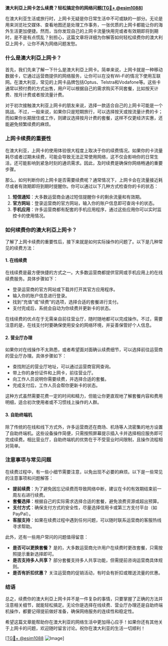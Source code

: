 **澳大利亞上网卡怎么续费？轻松搞定你的网络问题[[TG💪+ @esim1088](https://t.me/s/esim1088)]**

在澳大利亚生活或旅行时，上网卡无疑是你日常生活中不可或缺的一部分。无论是用来浏览社交媒体、查看地图还是处理工作事务，一张优质的上网卡都能让你的海外生活更加便捷。然而，当你发现自己的上网卡流量快用完或者有效期即将到期时，是不是有点慌乱？别担心，这篇文章将详细为你解答如何轻松续费你的澳大利亞上网卡，让你不再为网络问题发愁。

### 什么是澳大利亞上网卡？

首先，我们先来了解一下什么是澳大利亞上网卡。简单来说，上网卡就是一种移动数据卡，它通过运营商提供的网络服务，让你可以在没有Wi-Fi的情况下使用互联网。在澳大利亚，常见的上网卡品牌包括Optus、Telstra和Vodafone等。这些卡通常以预付费的方式出售，用户可以根据自己的需求购买不同套餐，比如按天计费、按月计费或者按流量计费。

对于初次接触澳大利亚上网卡的朋友来说，选择一款适合自己的上网卡可能是一个挑战。不过，一般来说，如果你只是短期旅行，可以选择按天或按流量计费的卡；而如果你长期居住或工作，则建议选择按月计费的套餐，这样不仅更经济实惠，还能避免频繁续费的麻烦。

### 上网卡续费的重要性

在澳大利亚，上网卡的使用体验很大程度上取决于你的续费情况。如果你的卡流量耗尽或者过期未续费，可能会导致无法正常使用网络，这不仅会影响你的日常生活，还可能影响到紧急时刻的通讯需求。因此，及时续费是确保你网络畅通的重要步骤。

那么，如何判断你的上网卡是否需要续费呢？通常情况下，上网卡会在流量接近耗尽或者有效期即将到期时提醒你。你可以通过以下几种方式检查你的卡的状态：

1. **短信通知**：大多数运营商会通过短信提醒你卡的剩余流量和有效期。
2. **官方网站**：登录运营商的官方网站，输入你的账户信息即可查询卡的状态。
3. **手机应用**：许多运营商都有配套的手机应用程序，通过这些应用你可以实时监控卡的使用情况。

### 如何续费你的澳大利亞上网卡？

了解了上网卡续费的重要性后，接下来就是如何实际操作的问题了。以下是几种常见的续费方法：

#### 1. 在线续费

在线续费是最方便快捷的方式之一。大多数运营商都提供官网或手机应用上的在线续费服务。具体步骤如下：

- 登录运营商的官方网站或下载并打开其官方应用程序。
- 输入你的账户信息进行登录。
- 找到“充值”或“续费”的选项，选择合适的套餐进行支付。
- 支付完成后，系统会自动为你续费并更新卡的状态。

在线续费的优点在于无需亲自前往营业厅，随时随地都可以完成操作。不过，需要注意的是，在线支付时要确保使用安全的网络环境，并妥善保管好个人信息。

#### 2. 营业厅办理

如果你对在线操作不太熟悉，或者希望面对面确认续费细节，可以选择前往运营商的营业厅办理。具体步骤如下：

- 查找附近的营业厅地址，可以通过运营商官网查询。
- 带上你的身份证件和上网卡，前往营业厅。
- 向工作人员说明你需要续费，并选择合适的套餐。
- 完成支付后，工作人员会帮你更新卡的状态。

这种方式虽然需要花费一定的时间和精力，但能让你更直观地了解套餐内容和费用明细，适合初次使用者或不习惯线上操作的人群。

#### 3. 自助终端机

除了传统的在线和线下方式外，许多运营商还在商场、机场等人流密集的地方设置了自助终端机。这些设备操作简便，只需按照屏幕提示插入卡并选择相应服务即可完成续费。相比营业厅，自助终端机的优势在于不受营业时间限制，且操作流程相对简单。

### 注意事项与常见问题

在续费过程中，有一些小细节需要注意，以免出现不必要的麻烦。以下是一些常见的注意事项和问题解答：

- **提前续费**：为了避免因忘记续费而导致网络中断，建议在卡的有效期结束前一周左右进行续费。
- **套餐选择**：根据自己的实际需求选择合适的套餐，避免浪费资源或超出预算。
- **支付方式**：确保支付方式的安全性，尽量选择信用卡或第三方支付平台（如PayPal）。
- **客服支持**：如果在续费过程中遇到任何问题，可以随时联系运营商的客服热线寻求帮助。

此外，还有一些用户常问的问题值得留意：

- **是否可以更换套餐？** 是的，大多数运营商允许用户在续费时更改套餐，只需按照提示重新选择即可。
- **是否支持多人共享？** 部分套餐支持多人共享功能，但需提前咨询运营商具体规则。
- **是否有折扣优惠？** 关注运营商的促销活动，有时会有折扣或赠送流量的优惠。

### 结语

总之，续费你的澳大利亞上网卡并不是一件复杂的事情，只要掌握了正确的方法并注意相关细节，就能轻松搞定。无论你是选择在线续费、营业厅办理还是自助终端机操作，都要记得提前做好准备，确保网络服务的连续性和稳定性。

希望这篇文章能帮助你在澳大利亚的网络生活中更加得心应手！如果你还有其他关于上网卡的问题，欢迎随时留言讨论。祝你在澳大利亚的生活一切顺利！

[[TG💪+ @esim1088](https://t.me/s/esim1088) ![Image](https://i.postimg.cc/4NQfJmqS/Snipaste-2025-05-13-00-14-12.png)]